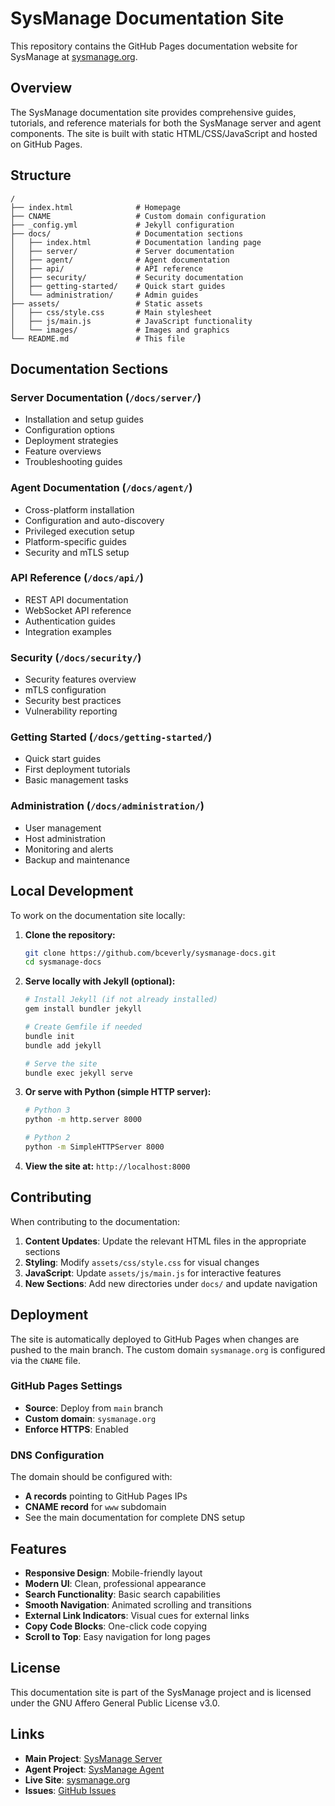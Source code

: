 # SysManage Documentation Site

This repository contains the GitHub Pages documentation website for SysManage at [sysmanage.org](https://sysmanage.org).

## Overview

The SysManage documentation site provides comprehensive guides, tutorials, and reference materials for both the SysManage server and agent components. The site is built with static HTML/CSS/JavaScript and hosted on GitHub Pages.

## Structure

```text
/
├── index.html              # Homepage
├── CNAME                   # Custom domain configuration
├── _config.yml             # Jekyll configuration
├── docs/                   # Documentation sections
│   ├── index.html          # Documentation landing page
│   ├── server/             # Server documentation
│   ├── agent/              # Agent documentation
│   ├── api/                # API reference
│   ├── security/           # Security documentation
│   ├── getting-started/    # Quick start guides
│   └── administration/     # Admin guides
├── assets/                 # Static assets
│   ├── css/style.css       # Main stylesheet
│   ├── js/main.js          # JavaScript functionality
│   └── images/             # Images and graphics
└── README.md               # This file
```

## Documentation Sections

### Server Documentation (`/docs/server/`)

- Installation and setup guides
- Configuration options
- Deployment strategies
- Feature overviews
- Troubleshooting guides

### Agent Documentation (`/docs/agent/`)

- Cross-platform installation
- Configuration and auto-discovery
- Privileged execution setup
- Platform-specific guides
- Security and mTLS setup

### API Reference (`/docs/api/`)

- REST API documentation
- WebSocket API reference
- Authentication guides
- Integration examples

### Security (`/docs/security/`)

- Security features overview
- mTLS configuration
- Security best practices
- Vulnerability reporting

### Getting Started (`/docs/getting-started/`)

- Quick start guides
- First deployment tutorials
- Basic management tasks

### Administration (`/docs/administration/`)

- User management
- Host administration
- Monitoring and alerts
- Backup and maintenance

## Local Development

To work on the documentation site locally:

1. **Clone the repository:**

   ```bash
   git clone https://github.com/bceverly/sysmanage-docs.git
   cd sysmanage-docs
   ```

2. **Serve locally with Jekyll (optional):**

   ```bash
   # Install Jekyll (if not already installed)
   gem install bundler jekyll

   # Create Gemfile if needed
   bundle init
   bundle add jekyll

   # Serve the site
   bundle exec jekyll serve
   ```

3. **Or serve with Python (simple HTTP server):**

   ```bash
   # Python 3
   python -m http.server 8000

   # Python 2
   python -m SimpleHTTPServer 8000
   ```

4. **View the site at:** `http://localhost:8000`

## Contributing

When contributing to the documentation:

1. **Content Updates**: Update the relevant HTML files in the appropriate sections
2. **Styling**: Modify `assets/css/style.css` for visual changes
3. **JavaScript**: Update `assets/js/main.js` for interactive features
4. **New Sections**: Add new directories under `docs/` and update navigation

## Deployment

The site is automatically deployed to GitHub Pages when changes are pushed to the main branch. The custom domain `sysmanage.org` is configured via the `CNAME` file.

### GitHub Pages Settings

- **Source**: Deploy from `main` branch
- **Custom domain**: `sysmanage.org`
- **Enforce HTTPS**: Enabled

### DNS Configuration

The domain should be configured with:

- **A records** pointing to GitHub Pages IPs
- **CNAME record** for `www` subdomain
- See the main documentation for complete DNS setup

## Features

- **Responsive Design**: Mobile-friendly layout
- **Modern UI**: Clean, professional appearance
- **Search Functionality**: Basic search capabilities
- **Smooth Navigation**: Animated scrolling and transitions
- **External Link Indicators**: Visual cues for external links
- **Copy Code Blocks**: One-click code copying
- **Scroll to Top**: Easy navigation for long pages

## License

This documentation site is part of the SysManage project and is licensed under the GNU Affero General Public License v3.0.

## Links

- **Main Project**: [SysManage Server](https://github.com/bceverly/sysmanage)
- **Agent Project**: [SysManage Agent](https://github.com/bceverly/sysmanage-agent)
- **Live Site**: [sysmanage.org](https://sysmanage.org)
- **Issues**: [GitHub Issues](https://github.com/bceverly/sysmanage-docs/issues)
